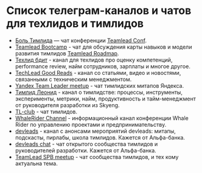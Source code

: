 # Список телеграм-каналов и чатов для техлидов и тимлидов
* [Боль Тимлида](https://t.me/TeamLeadTalks) — чат конференции [Teamlead Conf](http://teamleadconf.ru/).
* [Teamlead Bootcamp](https://t.me/tlbootcamp) - чат для обсуждения карты навыков и модели развития тимлидов [Teamlead Roadmap](https://github.com/tlbootcamp/tlroadmap).
* [Техлид бдит](https://t.me/skillsmatrix) - канал для техлидов про оценку компетенций, performance review, найм сотрудников, зарплаты и многое другое.
* [TechLead Good Reads](https://t.me/leadgr) - канал со статьями, видео и новостями, связанными с техническим менеджментом.
* [Yandex Team Leader meetup](https://t.me/yandex_tl) - чат тимлидских митапов Яндекса.
* [Тимлид Леонид](https://t.me/teamleadleonid) - канал о тимлидстве: процессы, инструменты, эксперименты, метрики, найм, продуктивность и тайм-менеджмент от руководителя разработки из Skyeng.
* [TL-club](https://t.me/tlclub) - чат тимлидов.
* [WhaleRider Channel](https://t.me/WhaleRiderChannel) - информационный канал конференции Whale Rider по управлению проектами и предпринимательству.
* [devleads](https://t.me/devleads) - канал с анонсами мероприятий devleads: митапы, подскасты, пирлабы, школа тимлидов. Кажется от Альфа-банка.
* [devleads chat](https://t.me/devleadschat) - чат открытого сообщества тимлидов и руководителей разработки. Кажется от Альфа-банка.
* [TeamLead SPB meetup](https://t.me/teamlead_spb) - чат cообщества тимлидов, и тех кому актуальна тема.

